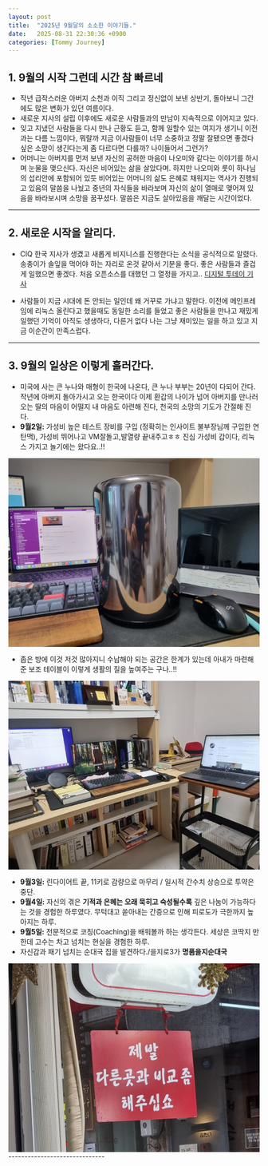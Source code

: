 ```yaml
---
layout: post
title:  "2025년 9월달의 소소한 이야기들."
date:   2025-08-31 22:30:36 +0900
categories: [Tommy Journey]
---
```

## 1. 9월의 시작 그런데 시간 참 빠르네 

- 작년 급작스러운 아버지 소천과 이직 그리고 정신없이 보낸 상반기, 돌아보니 그간에도 많은 변화가 있던 여름이다. 
- 새로운 지사의 설립 이후에도 새로운 사람들과의 만남이 지속적으로 이어지고 있다. 
- 잊고 지냈던 사람들을 다시 만나 근황도 듣고, 함께 일할수 있는 여지가 생기니 이전과는 다름 느낌이다, 뭐랄까 
지금 이사람들이 너무 소중하고 정말 잘됐으면 좋겠다 싶은 소망이 생긴다는게 좀 다르다면 다를까? 나이들어서 그런가? 
- 어머니는 아버지를 먼저 보낸 자신의 공허한 마음이 나오미와 같다는 이야기를 하시며 눈물을 맺으신다. 자신은 비어있는 삶을 살았다며. 
하지만 나오미와 룻이 하나님의 섭리안에 포함되어 있듯 비어있는 어머니의 삶도 은혜로 채워지는 역사가 진행되고 있음의 말씀을 나눴고 중년의 자식들을 바라보며 자신의 삶이 열매로 맺어져 있음을 바라보시며 소망을 꿈꾸셨다. 말씀은 지금도 살아있음을 깨달는 시간이었다. 

------------------------------

## 2. 새로운 시작을 알리다. 

- CIQ 한국 지사가 생겼고 새롭게 비지니스를 진행한다는 소식을 공식적으로 알렸다. 송충이가 솔잎을 먹어야 하는 자리로 온것 같아서 기분을 좋다. 좋은 사람들과 즐겁게 일했으면 좋겠다. 처음 오픈소스를 대했던 그 열정을 가지고.. [디지털 투데이 기사](https://www.digitaltoday.co.kr/news/articleView.html?idxno=589175&fbclid=IwY2xjawMnyhhleHRuA2FlbQIxMQBicmlkETE3UERFbnFPcVh2S0daMDJrAR4N8BsRbOs8eFtlYvWrNwFJIopqPFK-mf_K5FZ4pPUKJrg9tC3_Hhno2emYjw_aem_tzEyTH3DGsrDaDZh0bPiHQ)

- 사람들이 지금 시대에 돈 안되는 일인데 왜 거꾸로 가냐고 말한다. 이전에 메인프레임에 리눅스 올린다고 했을때도 동일한 소리를 들었고 좋은 사람들을 만나고 재밌게 일했던 기억이 아직도 생생하다, 다른거 없다 나는 그냥 재미있는 일을 하고 있고 지금 이순간이 만족스럽다. 

------------------------------

## 3. 9월의 일상은 이렇게 흘러간다. 

- 미국에 사는 큰 누나와 매형이 한국에 나온다, 큰 누나 부부는 20년이 다되어 간다. 작년에 아버지 돌아가시고 오는 한국이다 이제 환갑의 나이가 넘어 아버지를 만나러오는 딸의 마음이 어떨지 내 마음도 아련해 진다, 천국의 소망의 기도가 간절해 진다. 
- **9월2일:** 가성비 높은 테스트 장비를 구입 (정확히는 인사이트 불부장님께 구입한 연탄맥), 가성비 뛰어나고 VM잘돌고,발열량 끝내주고ㅎㅎ 진심 가성비 갑이다, 리눅스 가지고 놀기에는 왔다요..!! 
<img src="/img/2025life/mac.jpg" alt="screenshot" align=left width="650"/>
<div style="clear:both;"></div>

- 좁은 방에 이것 저것 많아지니 수납해야 되는 공간은 한계가 있는데 아내가 마련해준 보조 테이블이 이렇게 생활의 질을 높여주는 구나..!!  
<img src="/img/2025life/desk.jpg" alt="screenshot" align=left width="650"/>
<div style="clear:both;"></div>

- **9월3일:** 린다이어트 끝, 11키로 감량으로 마무리 / 일시적 간수치 상승으로 투약은 중단. 
- **9월4일:** 자신의 겪은 **기적과 은혜는 오래 묵히고 숙성될수록** 깊은 나눔이 가능하다는 것을 경험한 하루였다. 무턱대고 쏟아내는 간증으로 인해 피로도가 극한까지 높아지는 하루.
- **9월5일:** 전문적으로 코칭(Coaching)을 배워볼까 하는 생각든다. 세상은 코딱지 만한데 고수는 차고 넘치는 현실을 경험한 하루.
- 자신감과 패기 넘치는 순대국 집을 발견하다./을지로3가 **명품을지순대국**
<img src="/img/2025life/soondae.jpg" alt="screenshot" align=left width="650"/>
<div style="clear:both;"></div>
------------------------------
